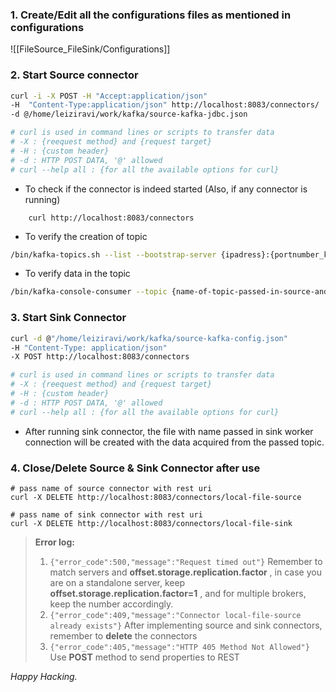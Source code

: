 ### 1. Create/Edit all the configurations files as mentioned in configurations
![[FileSource_FileSink/Configurations]]

### 2. Start Source connector

```bash
curl -i -X POST -H "Accept:application/json" 
-H  "Content-Type:application/json" http://localhost:8083/connectors/ 
-d @/home/leiziravi/work/kafka/source-kafka-jdbc.json

# curl is used in command lines or scripts to transfer data
# -X : {reequest method} and {request target}
# -H : {custom header}
# -d : HTTP POST DATA, '@' allowed
# curl --help all : {for all the available options for curl}
```

- To check if the connector is indeed started (Also, if any connector is running)
```shell
	curl http://localhost:8083/connectors
```

- To verify the creation of topic

```bash
/bin/kafka-topics.sh --list --bootstrap-server {ipadress}:{portnumber_kafka_server}

```

- To verify data in the topic
```bash
/bin/kafka-console-consumer --topic {name-of-topic-passed-in-source-and-sink} --from-beginning --bootstrap-server {ipadress}:{portnumber_kafka_server}
```

### 3. Start Sink Connector
```bash
curl -d @"/home/leiziravi/work/kafka/source-kafka-config.json" 
-H "Content-Type: application/json" 
-X POST http://localhost:8083/connectors

# curl is used in command lines or scripts to transfer data
# -X : {reequest method} and {request target}
# -H : {custom header}
# -d : HTTP POST DATA, '@' allowed
# curl --help all : {for all the available options for curl}
```
- After running sink connector, the file with name passed in sink worker connection will be created with the data acquired from the passed topic.

### 4. Close/Delete Source & Sink Connector after use

```shell
# pass name of source connector with rest uri
curl -X DELETE http://localhost:8083/connectors/local-file-source 

# pass name of sink connector with rest uri
curl -X DELETE http://localhost:8083/connectors/local-file-sink

```

>
>__Error log:__
>
>1. `{"error_code":500,"message":"Request timed out"}`
>	Remember to match servers and __offset.storage.replication.factor__ , in case you are on a standalone server, keep __offset.storage.replication.factor=1__ , and for multiple brokers, keep the number accordingly.
>2.  `{"error_code":409,"message":"Connector local-file-source already exists"}`
>	After implementing source and sink connectors, remember to __delete__ the connectors
>3.  `{"error_code":405,"message":"HTTP 405 Method Not Allowed"}`
>	Use __POST__ method to send properties to REST		
>	

_Happy Hacking._

